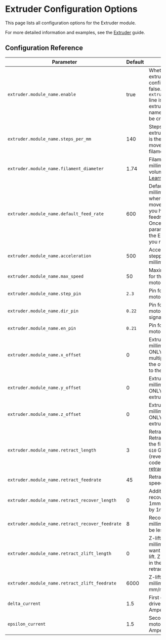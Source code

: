 
# Extruder Configuration Options

This page lists all configuration options for the Extruder module.

For more detailed information and examples, see the [Extruder](extruder) guide.

## Configuration Reference

| Parameter | Default | Description |
| --------- | ------- | ----------- |
| `extruder.module_name.enable` | true | Whether to activate the extruder module at all. All configuration is ignored if false. Each time an `extruder.module_name.enable` line is encountered, an extruder module with the name «module_name» will be created. |
| `extruder.module_name.steps_per_mm` | 140 | Steps/millimetre for the extruder stepper motor. This is the number of steps to move one millimetre of filament. [Learn more](extruder.md#steps_per_millimeter) |
| `extruder.module_name.filament_diameter` | 1.74 | Filament diameter, in millimetres, used for volumetric extrusion control. [Learn more](extruder.md#filament-diameter) |
| `extruder.module_name.default_feed_rate` | 600 | Default rate in millimetres/minute for moves where only the extruder moves. This is only used if you have never provided a feedrate via the `F` parameter. Once you specify a `F` parameter, it will be used as the Extruder feed rate until you reset the board. |
| `extruder.module_name.acceleration` | 500 | Acceleration for the extruder stepper motor, in millimetres/second/second |
| `extruder.module_name.max_speed` | 50 | Maximum allowable speed for the extruder stepper motor, in millimetres/second |
| `extruder.module_name.step_pin` | `2.3` | Pin for extruder stepper motor driver's step signal |
| `extruder.module_name.dir_pin` | `0.22` | Pin for extruder stepper motor driver's direction signal |
| `extruder.module_name.en_pin` | `0.21` | Pin for extruder stepper motor driver's enable signal |
| `extruder.module_name.x_offset` | 0 | Extruder offset from origin in millimetres for the X axis. ONLY used when you have multiple extruders to specify the offset from each extruder to the first one. |
| `extruder.module_name.y_offset` | 0 | Extruder offset from origin in millimetres for the Y axis. ONLY used for multiple extruders |
| `extruder.module_name.z_offset` | 0 | Extruder offset from origin in millimetres for the Z axis. ONLY used for multiple extruders |
| `extruder.module_name.retract_length` | 3 | Retract length in millimetres. Retract is a retractation of the filament called using the `G10` G-code. It is recovered (reverted) using the `G11` G-code. [Learn more about retractation](extruder.md#retract) |
| `extruder.module_name.retract_feedrate` | 45 | Retract feed-rate (filament speed) in millimetres/second |
| `extruder.module_name.retract_recover_length` | 0 | Additional length when recovering (if you retract by 1mm, you will be recovering by 1mm plus this value) |
| `extruder.module_name.retract_recover_feedrate` | 8 | Recovery feed-rate in millimetres/second (should be less than retract feedrate) |
| `extruder.module_name.retract_zlift_length` | 0 | Z-lift on retract in millimeters, set to `0` if you want to disable retraction Z-lift. Z-lift is a small increase in the Z axis position when retracting. |
| `extruder.module_name.retract_zlift_feedrate` | 6000 | Z-lift feed-rate in millimetres/minute (Note: mm/min NOT mm/sec) |
| `delta_current` | 1.5 | First extruder stepper motor driver (M4) current in Amperes |
| `epsilon_current` | 1.5 | Second extruder stepper motor driver (M5) current in Amperes |
